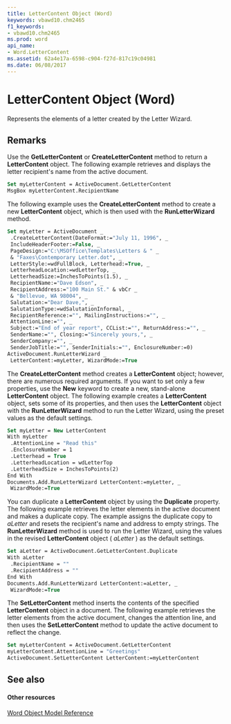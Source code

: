 ```yaml
---
title: LetterContent Object (Word)
keywords: vbawd10.chm2465
f1_keywords:
- vbawd10.chm2465
ms.prod: word
api_name:
- Word.LetterContent
ms.assetid: 62a4e17a-6598-c904-f27d-817c19c04981
ms.date: 06/08/2017
---
```



# LetterContent Object (Word)

Represents the elements of a letter created by the Letter Wizard.


## Remarks

Use the  **GetLetterContent** or **CreateLetterContent** method to return a **LetterContent** object. The following example retrieves and displays the letter recipient's name from the active document.


```vb
Set myLetterContent = ActiveDocument.GetLetterContent 
MsgBox myLetterContent.RecipientName
```

The following example uses the  **CreateLetterContent** method to create a new **LetterContent** object, which is then used with the **RunLetterWizard** method.




```vb
Set myLetter = ActiveDocument _ 
 .CreateLetterContent(DateFormat:="July 11, 1996", _ 
 IncludeHeaderFooter:=False, _ 
 PageDesign:="C:\MSOffice\Templates\Letters & " _ 
 & "Faxes\Contemporary Letter.dot", _ 
 LetterStyle:=wdFullBlock, Letterhead:=True, _ 
 LetterheadLocation:=wdLetterTop, _ 
 LetterheadSize:=InchesToPoints(1.5), _ 
 RecipientName:="Dave Edson", _ 
 RecipientAddress:="100 Main St." & vbCr _ 
 & "Bellevue, WA 98004", _ 
 Salutation:="Dear Dave,", _ 
 SalutationType:=wdSalutationInformal, _ 
 RecipientReference:="", MailingInstructions:="", _ 
 AttentionLine:="", _ 
 Subject:="End of year report", CCList:="", ReturnAddress:="", _ 
 SenderName:="", Closing:="Sincerely yours,", _ 
 SenderCompany:="", _ 
 SenderJobTitle:="", SenderInitials:="", EnclosureNumber:=0) 
ActiveDocument.RunLetterWizard _ 
 LetterContent:=myLetter, WizardMode:=True
```

The  **CreateLetterContent** method creates a **LetterContent** object; however, there are numerous required arguments. If you want to set only a few properties, use the **New** keyword to create a new, stand-alone **LetterContent** object. The following example creates a **LetterContent** object, sets some of its properties, and then uses the **LetterContent** object with the **RunLetterWizard** method to run the Letter Wizard, using the preset values as the default settings.




```vb
Set myLetter = New LetterContent 
With myLetter 
 .AttentionLine = "Read this" 
 .EnclosureNumber = 1 
 .Letterhead = True 
 .LetterheadLocation = wdLetterTop 
 .LetterheadSize = InchesToPoints(2) 
End With 
Documents.Add.RunLetterWizard LetterContent:=myLetter, _ 
 WizardMode:=True
```

You can duplicate a  **LetterContent** object by using the **Duplicate** property. The following example retrieves the letter elements in the active document and makes a duplicate copy. The example assigns the duplicate copy to _aLetter_ and resets the recipient's name and address to empty strings. The **RunLetterWizard** method is used to run the Letter Wizard, using the values in the revised **LetterContent** object ( _aLetter_ ) as the default settings.




```vb
Set aLetter = ActiveDocument.GetLetterContent.Duplicate 
With aLetter 
 .RecipientName = "" 
 .RecipientAddress = "" 
End With 
Documents.Add.RunLetterWizard LetterContent:=aLetter, _ 
 WizardMode:=True
```

The  **SetLetterContent** method inserts the contents of the specified **LetterContent** object in a document. The following example retrieves the letter elements from the active document, changes the attention line, and then uses the **SetLetterContent** method to update the active document to reflect the change.




```vb
Set myLetterContent = ActiveDocument.GetLetterContent 
myLetterContent.AttentionLine = "Greetings" 
ActiveDocument.SetLetterContent LetterContent:=myLetterContent
```


## See also


#### Other resources


[Word Object Model Reference](http://msdn.microsoft.com/library/be452561-b436-bb9b-6f94-3faa9a74a6fd%28Office.15%29.aspx)


